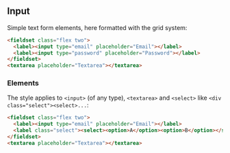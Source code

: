 ## Input

Simple text form elements, here formatted with the grid system:

```html
<fieldset class="flex two">
  <label><input type="email" placeholder="Email"></label>
  <label><input type="password" placeholder="Password"></label>
</fieldset>
<textarea placeholder="Textarea"></textarea>
```

<style>
input.demo {
  margin-bottom: .3em;
}
</style>

### Elements

The style applies to `<input>` (of any type), `<textarea>` and `<select>` like `<div class="select"><select>...`:

```html
<fieldset class="flex two">
  <label><input type="email" placeholder="Email"></label>
  <label class="select"><select><option>A</option><option>B</option></select></label>
</fieldset>
<textarea placeholder="Textarea"></textarea>
```
